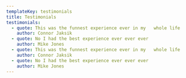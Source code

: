 ```yaml
---
templateKey: testimonials
title: Testimonials
testimonials:
  - quote: This was the funnest experience ever in my   whole life
    author: Connor Jaksik
  - quote: No I had the best experience ever ever ever
    author: Mike Jones
  - quote: This was the funnest experience ever in my   whole life
    author: Connor Jaksik
  - quote: No I had the best experience ever ever ever
    author: Mike Jones
---
```


